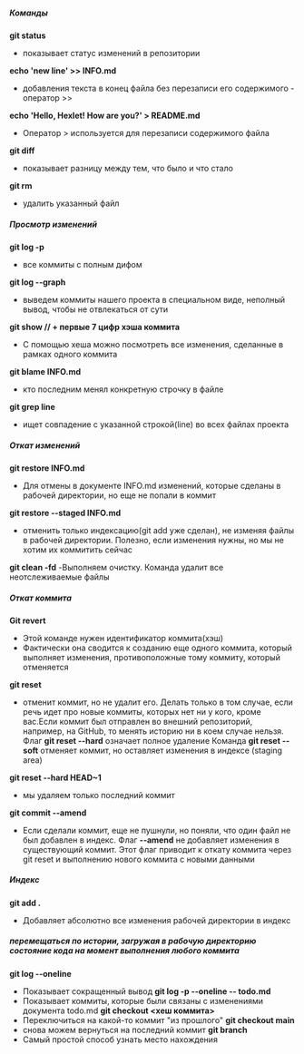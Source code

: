 ##### Команды

**git status**

- показывает статус изменений в репозитории

**echo 'new line' >> INFO.md**

- добавления текста в конец файла без перезаписи его содержимого - оператор >>

**echo 'Hello, Hexlet! How are you?' > README.md**

- Оператор > используется для перезаписи содержимого файла

**git diff**

- показывает разницу между тем, что было и что стало

**git rm**

- удалить указанный файл

##### Просмотр изменений

**git log -p**

- все коммиты с полным дифом

**git log --graph**

- выведем коммиты нашего проекта в специальном виде, неполный вывод, чтобы не отвлекаться от сути

**git show // + первые 7 цифр хэша коммита**

- С помощью хеша можно посмотреть все изменения, сделанные в рамках одного коммита

**git blame INFO.md**

- кто последним менял конкретную строчку в файле

**git grep line**

- ищет совпадение с указанной строкой(line) во всех файлах проекта

##### Откат изменений

**git restore INFO.md**

- Для отмены в документе INFO.md изменений, которые сделаны в рабочей директории, но еще не попали в коммит

**git restore --staged INFO.md**

- отменить только индексацию(git add уже сделан), не изменяя файлы в рабочей директории. Полезно, если изменения нужны, но мы не хотим их коммитить сейчас

**git clean -fd**
-Выполняем очистку. Команда удалит все неотслеживаемые файлы

##### Откат коммита

**Git revert**

- Этой команде нужен идентификатор коммита(хэш)
- Фактически она сводится к созданию еще одного коммита, который выполняет изменения, противоположные тому коммиту, который отменяется

**git reset**

- отменит коммит, но не удалит его. Делать только в том случае, если речь идет про новые коммиты, которых нет ни у кого, кроме вас.Если коммит был отправлен во внешний репозиторий, например, на GitHub, то менять историю ни в коем случае нельзя.
  Флаг **git reset --hard** означает полное удаление
  Команда **git reset --soft** отменяет коммит, но оставляет изменения в индексе (staging area)

**git reset --hard HEAD~1**

- мы удаляем только последний коммит

**git commit --amend**

- Если сделали коммит, еще не пушнули, но поняли, что один файл не был добавлен в индекс. Флаг **--amend** не добавляет изменения в существующий коммит. Этот флаг приводит к откату коммита через git reset и выполнению нового коммита с новыми данными

##### Индекс

**git add .**

- Добавляет абсолютно все изменения рабочей директории в индекс

##### перемещаться по истории, загружая в рабочую директорию состояние кода на момент выполнения любого коммита

**git log --oneline**

- Показывает сокращенный вывод
  **git log -p --oneline -- todo.md**
- Показывает коммиты, которые были связаны с изменениями документа todo.md
  **git checkout <хеш коммита>**
- Переключиться на какой-то коммит "из прошлого"
  **git checkout main**
- снова можем вернуться на последний коммит
  **git branch**
- Самый простой способ узнать место нахождения
